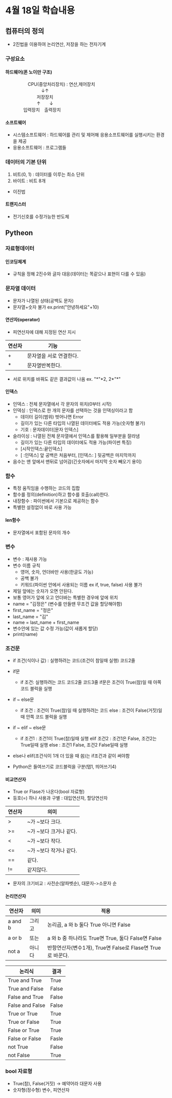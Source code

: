 # 4월 18일 학습내용
## 컴퓨터의 정의
- 2진법을 이용하여 논리연산, 저장을 하는 전자기계
### 구성요소
#### 하드웨어(폰 노이만 구조)  
　　　　　CPU(중앙처리장치) : 연산,제어장치    
　　　　　　　　↓↑  
　　　　　　　저장장치  
　　　　　　　↑　　↓  
　　　　입력장치　출력장치  
#### 소프트웨어
- 시스템소프트웨어 : 하드웨어를 관리 및 제어해 응용소프트웨어를 실행시키는 환경을 제공
- 응용소프트웨어 : 프로그램들
### 데이터의 기본 단위
1. 비트(0, 1) : 데이터를 이루는 최소 단위
2. 바이트 : 비트 8개
- 이진법
#### 트랜지스터
- 전기신호를 수정가능한 반도체

## Pytheon
### 자료형데이터
#### 인코딩체계
- 규칙을 정해 2진수와 글자 대응(데이터는 똑같으나 표현이 다를 수 있음)

### 문자열 데이터
- 문자가 나열된 상태(공백도 문자)
- 문자열+숫자 불가 ex.print("안녕하세요"+10)
#### 연산자(operator)
- 피연산자에 대해 지정된 연산 지시  

연산자 | 기능  
-----|----  
\+|문자열을 서로 연결한다.
\*|문자열반복한다.

- 서로 위치를 바꿔도 같은 결과값이 나옴
  ex. "\*"\*2, 2\*"\*"  

#### 인덱스
- 인덱스 : 전체 문자열에서 각 문자의 위치(0부터 시작)
- 인덱싱 : 인덱스로 한 개의 문자를 선택하는 것을 인덱싱이라고 함
  - 데이터 길이(범위) 벗어나면 Error
  - 길이가 있는 다른 타입의 나열된 데이터에도 적용 가능(숫자형 불가)
  - 기호 : 문자데이터[문자 인덱스]
- 슬라이싱 : 나열된 전체 문자열에서 인덱스를 활용해 일부분을 잘라냄
  - 길이가 있는 다른 타입의 데이터에도 적용 가능(파이썬 특징)
  - [시작인덱스:끝인덱스]
   - [ :인덱스] 앞 공백은 처음부터, [인덱스: ] 뒷공백은 마지막까지
- 음수는 맨 앞에서 맨뒤로 넘어감(긴숫자에서 마지막 숫자 빼오기 용이)

### 함수
- 특정 움직임을 수행하는 코드의 집합
- 함수를 정의(definition)하고 함수를 호출(call)한다.
- 내장함수 : 파이썬에서 기본으로 제공하는 함수
- 특별한 설정없이 바로 사용 가능

#### len함수
- 문자열에서 포함된 문자의 개수

### 변수
- 변수 : 재사용 가능
- 변수 이름 규칙
  - 영어, 숫자, 언더바만 사용(한글도 가능)
  - 공백 불가
  - 키워드(파이썬 안에서 사용되는 이름 ex if, true, false) 사용 불가
- 제일 앞에는 숫자가 오면 안된다.
- 보통 영어가 앞에 오고 언더바는 특별한 경우에 앞에 위치
- name = "김정은" (변수를 만들땐 무조건 값을 할당해야함)
- first_name = "정은"
- last_name = "김"
- name = last_name + first_name
- 변수안에 있는 값 수정 가능(값이 새롭게 할당)
- print(name)

### 조건문
- if 조건(식이나 값) :
    실행하려는 코드(조건이 참일때 실행)
    코드2줄
    
- if문
  - if 조건:
      실행하려는 코드
       코드2줄
       코드3줄
if문은 조건이 True(참)일 때 아쪽 코드 블럭을 실행

- if ~ else문
  - if 조건 : 
    조건이 True(참)일 때 실행하려는 코드
  else : 
    조건이 False(거짓)일 때 안쪽 코드 블럭을 실행

- if ~ elif ~ else문
  - if 조건1 :
    조건1이 True(참)일때 실행
  elif 조건2 :
    조건1은 False, 조건2는 True일때 실행
  else : 
    조건1 False, 조건2 False일때 실행

- else나 elif(조건식이 1개 더 있을 때 씀)는 if조건과 같이 써야함
- Python은 들여쓰기로 코드블럭을 구분(탭1, 띄어쓰기4)


#### 비교연산자
- True or Flase가 나온다(bool 자료형)
- 등호(=) 하나 사용과 구별 : 대입연산자, 할당연산자  

연산자|의미  
-----|----  
\> |~가 ~보다 크다.  
\>=|~가 ~보다 크거나 같다.  
\< |~가 ~보다 작다.  
\<=|~가 ~보다 작거나 같다.  
\==|같다.  
\!=|같지않다.  

- 문자의 크기비교 : 사전순(알파벳순), 대문자->소문자 순

#### 논리연산자

연산자|의미|적용
-----|----|----
a and b|그리고|논리곱, a 와 b 둘다 True 아니면 False
a or b|또는|a 와 b 중 하나라도 True면 True, 둘다 False면 False
not a|아니다|반항연산자(변수1개), True면 False로 Flase면 True로 바꾼다.

논리식|결과
-----|----
True and True | True
True and False|False
False and True|False
False and False|False
True or True|True
True or False|True
False or True|True
False or False|Fasle
not True|False
not False|True

### bool 자료형
- True(참), False(거짓) -> 예약어라 대문자 사용
- 숫자형(정수형) 변수, 피연산자
